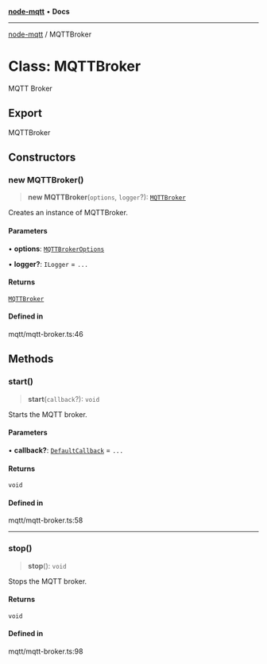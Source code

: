 [**node-mqtt**](../README.md) • **Docs**

***

[node-mqtt](../globals.md) / MQTTBroker

# Class: MQTTBroker

MQTT Broker

## Export

MQTTBroker

## Constructors

### new MQTTBroker()

> **new MQTTBroker**(`options`, `logger`?): [`MQTTBroker`](MQTTBroker.md)

Creates an instance of MQTTBroker.

#### Parameters

• **options**: [`MQTTBrokerOptions`](../type-aliases/MQTTBrokerOptions.md)

• **logger?**: `ILogger` = `...`

#### Returns

[`MQTTBroker`](MQTTBroker.md)

#### Defined in

mqtt/mqtt-broker.ts:46

## Methods

### start()

> **start**(`callback`?): `void`

Starts the MQTT broker.

#### Parameters

• **callback?**: [`DefaultCallback`](../type-aliases/DefaultCallback.md) = `...`

#### Returns

`void`

#### Defined in

mqtt/mqtt-broker.ts:58

***

### stop()

> **stop**(): `void`

Stops the MQTT broker.

#### Returns

`void`

#### Defined in

mqtt/mqtt-broker.ts:98
